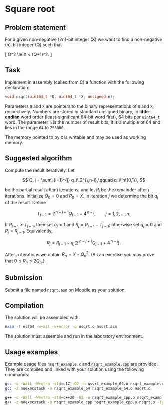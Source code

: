 # Square root

## Problem statement

For a given non-negative \(2n\)-bit integer \(X\) we want to find a non-negative \(n\)-bit integer \(Q\) such that

\[
Q^2 \le X < (Q+1)^2.
\]

## Task

Implement in assembly (called from C) a function with the following declaration:

```c
void nsqrt(uint64_t *Q, uint64_t *X, unsigned n);
````

Parameters `Q` and `X` are pointers to the binary representations of `Q` and `X`, respectively. Numbers are stored in standard unsigned binary, in **little-endian** word order (least-significant 64-bit word first), 64 bits per `uint64_t` word. The parameter `n` is the number of result bits; it is a multiple of 64 and lies in the range `64` to `256000`.

The memory pointed to by `X` is writable and may be used as working memory.

## Suggested algorithm

Compute the result iteratively. Let

$$
Q_j = \sum_{i=1}^{j} q_i\,2^{\,n-i},\qquad q_i\in\{0,1\},
$$

be the partial result after $j$ iterations, and let $R_j$ be the remainder after $j$ iterations. Initialize $Q_0 = 0$ and $R_0 = X$. In iteration $j$ we determine the bit $q_j$ of the result. Define

$$
T_{j-1} = 2^{\,n-j+1}Q_{j-1} + 4^{\,n-j},\qquad j=1,2,\dots,n.
$$

If $R_{j-1} \ge T_{j-1}$, then set $q_j = 1$ and $R_j = R_{j-1} - T_{j-1}$; otherwise set $q_j = 0$ and $R_j = R_{j-1}$. Equivalently,

$$
R_j = R_{j-1} - q_j\bigl(2^{\,n-j+1}Q_{j-1} + 4^{\,n-j}\bigr).
$$

After $n$ iterations we obtain $R_n = X - Q_n^2$. (As an exercise you may prove that $0 \le R_n \le 2Q_n$.)

## Submission

Submit a file named `nsqrt.asm` on Moodle as your solution.

## Compilation

The solution will be assembled with:

```bash
nasm -f elf64 -w+all -w+error -o nsqrt.o nsqrt.asm
```

The solution must assemble and run in the laboratory environment.

## Usage examples

Example usage files `nsqrt_example.c` and `nsqrt_example.cpp` are provided. They are compiled and linked with your solution using the following commands:

```bash
gcc -c -Wall -Wextra -std=c17 -O2 -o nsqrt_example_64.o nsqrt_example.c
gcc -z noexecstack -o nsqrt_example_64 nsqrt_example_64.o nsqrt.o

g++ -c -Wall -Wextra -std=c++20 -O2 -o nsqrt_example_cpp.o nsqrt_example.cpp
g++ -z noexecstack -o nsqrt_example_cpp nsqrt_example_cpp.o nsqrt.o -lgmp
```
